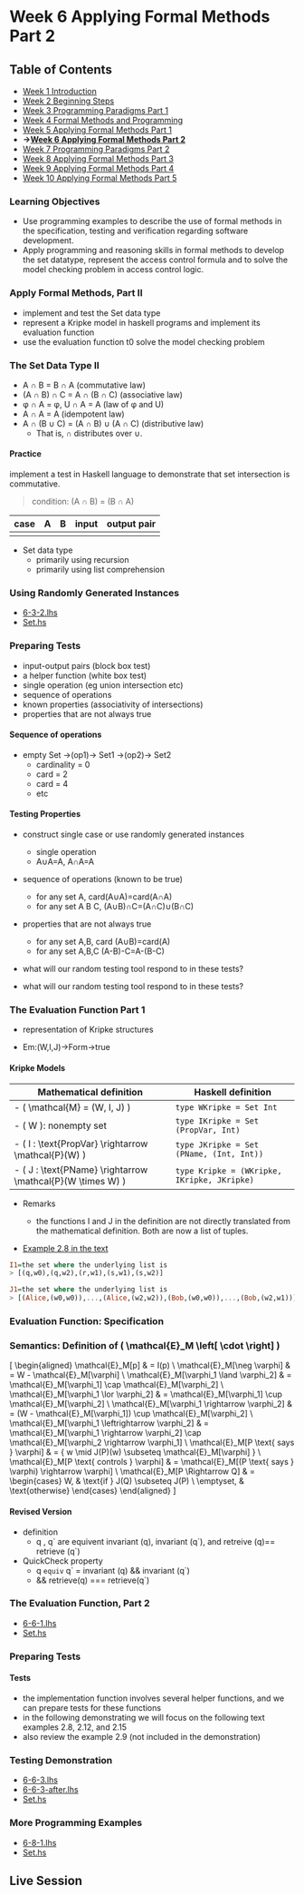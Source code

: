 # Week 6 Applying Formal Methods Part 2
## Table of Contents
- [Week 1 Introduction](../week1/README.md)
- [Week 2 Beginning Steps](../week2/README.md)
- [Week 3 Programming Paradigms Part 1](../week3/README.md)
- [Week 4 Formal Methods and Programming](../week4/README.md)
- [Week 5 Applying Formal Methods Part 1](../week5/README.md)
- **&rarr;[Week 6 Applying Formal Methods Part 2](README.md)**
- [Week 7 Programming Paradigms Part 2](../week7/README.md)
- [Week 8 Applying Formal Methods Part 3](../week8/README.md)
- [Week 9 Applying Formal Methods Part 4](../week9/README.md)
- [Week 10 Applying Formal Methods Part 5](../week10/README.md)

### Learning Objectives

- Use programming examples to describe the use of formal methods in the specification, testing and verification regarding software development.
- Apply programming and reasoning skills in formal methods to develop the set datatype, represent the access control formula and to solve the model checking problem in access control logic.

### Apply Formal Methods, Part II

- implement and test the Set data type
- represent a Kripke model in haskell programs and implement its evaluation function
- use the evaluation function t0 solve the model checking problem


### The Set Data Type II

- A ∩ B = B ∩ A (commutative law)
- (A ∩ B) ∩ C = A ∩ (B ∩ C) (associative law)
- φ ∩ A = φ, U ∩ A = A (law of φ and U)
- A ∩ A = A (idempotent law)
- A ∩ (B ∪ C) = (A ∩ B) ∪ (A ∩ C) (distributive law)
  - That is, ∩ distributes over ∪.


#### Practice

implement a test in Haskell language to demonstrate that set intersection is commutative.

> condition: (A &cap; B) = (B &cap; A)

|case|A|B|input|output pair|
|--|--|--|--|--|
||||||

- Set data type
  - primarily using recursion
  - primarily using list comprehension


### Using Randomly Generated Instances

- [6-3-2.lhs](./6-3-2/6-3-2.lhs)
- [Set.hs](./6-3-2/Set.hs)

### Preparing Tests

- input-output pairs (block box test)
- a helper function (white box test)
- single operation (eg union intersection etc)
- sequence of operations
- known properties (associativity of intersections)
- properties that are not always true


#### Sequence of operations

- empty Set &rarr;(op1)&rarr; Set1 &rarr;(op2)&rarr; Set2
  - cardinality = 0
  - card = 2
  - card = 4
  - etc

#### Testing Properties
- construct single case or use randomly generated instances
  - single operation
  - A&cup;A=A, A&cap;A=A

- sequence of operations (known to be true)
  - for any set A, card(A&cup;A)=card(A&cap;A)
  - for any set A B C, (A&cup;B)&cap;C=(A&cap;C)&cup;(B&cap;C)

- properties that are not always true
  - for any set A,B, card (A&cup;B)=card(A)
  - for any set A,B,C (A-B)-C=A-(B-C)
- what will our random testing tool respond to in these tests?

- what will our random testing tool respond to in these tests?


### The Evaluation Function Part 1

- representation of Kripke structures

- &Epsilon;m:(W,I,J)&rarr;Form&rarr;true

#### Kripke Models

| Mathematical definition | Haskell definition |
|-------------------------|---------------------|
| - \( \mathcal{M} = (W, I, J) \) | `type WKripke = Set Int` |
| - \( W \): nonempty set | `type IKripke = Set (PropVar, Int)` |
| - \( I : \text{PropVar} \rightarrow \mathcal{P}(W) \) | `type JKripke = Set (PName, (Int, Int))` |
| - \( J : \text{PName} \rightarrow \mathcal{P}(W \times W) \) | `type Kripke = (WKripke, IKripke, JKripke)` |

- Remarks
  - the functions I and J in the definition are not directly translated from the mathematical definition. Both are now a list of tuples.

- [Example 2.8 in the text](/acst_ch2.pdf)

```hs
I1=the set where the underlying list is
> [(q,w0),(q,w2),(r,w1),(s,w1),(s,w2)]

J1=the set where the underlying list is 
> [(Alice,(w0,w0)),...,(Alice,(w2,w2)),(Bob,(w0,w0)),...,(Bob,(w2,w1))]
```

### Evaluation Function: Specification
### Semantics: Definition of \( \mathcal{E}_M \left[ \cdot \right] \)

\[
\begin{aligned}
\mathcal{E}_M[p] & = I(p) \\
\mathcal{E}_M[\neg \varphi] & = W - \mathcal{E}_M[\varphi] \\
\mathcal{E}_M[\varphi_1 \land \varphi_2] & = \mathcal{E}_M[\varphi_1] \cap \mathcal{E}_M[\varphi_2] \\
\mathcal{E}_M[\varphi_1 \lor \varphi_2] & = \mathcal{E}_M[\varphi_1] \cup \mathcal{E}_M[\varphi_2] \\
\mathcal{E}_M[\varphi_1 \rightarrow \varphi_2] & = (W - \mathcal{E}_M[\varphi_1]) \cup \mathcal{E}_M[\varphi_2] \\
\mathcal{E}_M[\varphi_1 \leftrightarrow \varphi_2] & = \mathcal{E}_M[\varphi_1 \rightarrow \varphi_2] \cap \mathcal{E}_M[\varphi_2 \rightarrow \varphi_1] \\
\mathcal{E}_M[P \text{ says } \varphi] & = \{ w \mid J(P)(w) \subseteq \mathcal{E}_M[\varphi] \} \\
\mathcal{E}_M[P \text{ controls } \varphi] & = \mathcal{E}_M[(P \text{ says } \varphi) \rightarrow \varphi] \\
\mathcal{E}_M[P \Rightarrow Q] & = 
\begin{cases} 
W, & \text{if } J(Q) \subseteq J(P) \\
\emptyset, & \text{otherwise}
\end{cases}
\end{aligned}
\]
 

#### Revised Version
- definition 
  - q , q\` are equivent invariant (q), invariant (q\`), and retreive (q)== retrieve (q`)
- QuickCheck property 
  - q `equiv` q\` = invariant (q) && invariant (q\`)
  - && retrieve(q) === retrieve(q`)

### The Evaluation Function, Part 2

- [6-6-1.lhs](./6-6-1/6-6-1.lhs)
- [Set.hs](./6-6-1/Set.hs)

### Preparing Tests

#### Tests

- the implementation function involves several helper functions, and we can prepare tests for these functions
- in the following demonstrating we will focus on the following text examples 2.8, 2.12, and 2.15
- also review the example 2.9 (not included in the demonstration)


### Testing Demonstration

- [6-6-3.lhs](./6-6-3/6-6-3.lhs)
- [6-6-3-after.lhs](./6-6-3/6-6-3-after.lhs)
- [Set.hs](./6-6-3/Set.hs)

### More Programming Examples

- [6-8-1.lhs](./6-8-1.lhs)
- [Set.hs](./Set.hs)


## Live Session